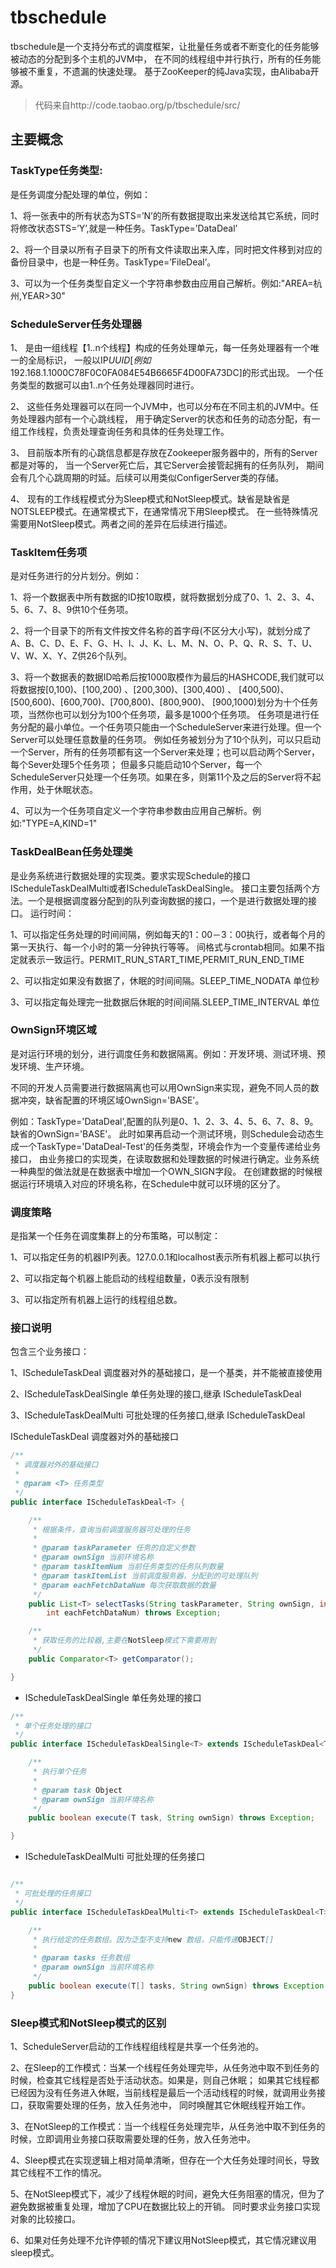# tbschedule
tbschedule是一个支持分布式的调度框架，让批量任务或者不断变化的任务能够被动态的分配到多个主机的JVM中，
在不同的线程组中并行执行，所有的任务能够被不重复，不遗漏的快速处理。
基于ZooKeeper的纯Java实现，由Alibaba开源。
> 代码来自http://code.taobao.org/p/tbschedule/src/

## 主要概念

### TaskType任务类型: 
是任务调度分配处理的单位，例如：

1、将一张表中的所有状态为STS=’N’的所有数据提取出来发送给其它系统，同时将修改状态STS=’Y’,就是一种任务。TaskType=’DataDeal’

2、将一个目录以所有子目录下的所有文件读取出来入库，同时把文件移到对应的备份目录中，也是一种任务。TaskType=’FileDeal’。

3、可以为一个任务类型自定义一个字符串参数由应用自己解析。例如:"AREA=杭州,YEAR>30"
### ScheduleServer任务处理器

1、 是由一组线程【1..n个线程】构成的任务处理单元，每一任务处理器有一个唯一的全局标识，
一般以IP$UUID[例如192.168.1.100$0C78F0C0FA084E54B6665F4D00FA73DC]的形式出现。
一个任务类型的数据可以由1..n个任务处理器同时进行。

2、 这些任务处理器可以在同一个JVM中，也可以分布在不同主机的JVM中。任务处理器内部有一个心跳线程，
用于确定Server的状态和任务的动态分配，有一组工作线程，负责处理查询任务和具体的任务处理工作。

3、 目前版本所有的心跳信息都是存放在Zookeeper服务器中的，所有的Server都是对等的，
当一个Server死亡后，其它Server会接管起拥有的任务队列，
期间会有几个心跳周期的时延。后续可以用类似ConfigerServer类的存储。

4、 现有的工作线程模式分为Sleep模式和NotSleep模式。缺省是缺省是NOTSLEEP模式。在通常模式下，在通常情况下用Sleep模式。
在一些特殊情况需要用NotSleep模式。两者之间的差异在后续进行描述。
### TaskItem任务项

是对任务进行的分片划分。例如：

1、将一个数据表中所有数据的ID按10取模，就将数据划分成了0、1、2、3、4、5、6、7、8、9供10个任务项。

2、将一个目录下的所有文件按文件名称的首字母(不区分大小写)，就划分成了A、B、C、D、E、F、G、H、I、J、K、L、M、N、O、P、Q、R、S、T、U、V、W、X、Y、Z供26个队列。

3、将一个数据表的数据ID哈希后按1000取模作为最后的HASHCODE,我们就可以将数据按[0,100)、[100,200) 、[200,300)、[300,400) 、
[400,500)、[500,600)、[600,700)、[700,800)、[800,900)、 [900,1000)划分为十个任务项，当然你也可以划分为100个任务项，最多是1000个任务项。
任务项是进行任务分配的最小单位。一个任务项只能由一个ScheduleServer来进行处理。但一个Server可以处理任意数量的任务项。
例如任务被划分为了10个队列，可以只启动一个Server，所有的任务项都有这一个Server来处理；也可以启动两个Server，每个Sever处理5个任务项；
但最多只能启动10个Server，每一个ScheduleServer只处理一个任务项。如果在多，则第11个及之后的Server将不起作用，处于休眠状态。

4、可以为一个任务项自定义一个字符串参数由应用自己解析。例如:"TYPE=A,KIND=1"

### TaskDealBean任务处理类
是业务系统进行数据处理的实现类。要求实现Schedule的接口IScheduleTaskDealMulti或者IScheduleTaskDealSingle。
接口主要包括两个方法。一个是根据调度器分配到的队列查询数据的接口，一个是进行数据处理的接口。
运行时间：

1、可以指定任务处理的时间间隔，例如每天的1：00－3：00执行，或者每个月的第一天执行、每一个小时的第一分钟执行等等。
间格式与crontab相同。如果不指定就表示一致运行。PERMIT_RUN_START_TIME,PERMIT_RUN_END_TIME

2、可以指定如果没有数据了，休眠的时间间隔。SLEEP_TIME_NODATA 单位秒

3、可以指定每处理完一批数据后休眠的时间间隔.SLEEP_TIME_INTERVAL 单位 

### OwnSign环境区域

是对运行环境的划分，进行调度任务和数据隔离。例如：开发环境、测试环境、预发环境、生产环境。

不同的开发人员需要进行数据隔离也可以用OwnSign来实现，避免不同人员的数据冲突，缺省配置的环境区域OwnSign='BASE'。

例如：TaskType='DataDeal',配置的队列是0、1、2、3、4、5、6、7、8、9。缺省的OwnSign='BASE'。
此时如果再启动一个测试环境，则Schedule会动态生成一个TaskType='DataDeal-Test'的任务类型，环境会作为一个变量传递给业务接口，
由业务接口的实现类，在读取数据和处理数据的时候进行确定。业务系统一种典型的做法就是在数据表中增加一个OWN_SIGN字段。
在创建数据的时候根据运行环境填入对应的环境名称，在Schedule中就可以环境的区分了。

### 调度策略

是指某一个任务在调度集群上的分布策略，可以制定：

1、可以指定任务的机器IP列表。127.0.0.1和localhost表示所有机器上都可以执行

2、可以指定每个机器上能启动的线程组数量，0表示没有限制

3、可以指定所有机器上运行的线程组总数。

### 接口说明

包含三个业务接口：

1、IScheduleTaskDeal 调度器对外的基础接口，是一个基类，并不能被直接使用

2、IScheduleTaskDealSingle 单任务处理的接口,继承 IScheduleTaskDeal

3、IScheduleTaskDealMulti 可批处理的任务接口,继承 IScheduleTaskDeal

IScheduleTaskDeal 调度器对外的基础接口
```java
/**
 * 调度器对外的基础接口
 *
 * @param <T> 任务类型
 */
public interface IScheduleTaskDeal<T> {

    /**
     * 根据条件，查询当前调度服务器可处理的任务
     *
     * @param taskParameter 任务的自定义参数
     * @param ownSign 当前环境名称
     * @param taskItemNum 当前任务类型的任务队列数量
     * @param taskItemList 当前调度服务器，分配到的可处理队列
     * @param eachFetchDataNum 每次获取数据的数量
     */
    public List<T> selectTasks(String taskParameter, String ownSign, int taskItemNum, List<TaskItemDefine> taskItemList,
        int eachFetchDataNum) throws Exception;

    /**
     * 获取任务的比较器,主要在NotSleep模式下需要用到
     */
    public Comparator<T> getComparator();

}

```
- IScheduleTaskDealSingle 单任务处理的接口
```java
/**
 * 单个任务处理的接口
 */
public interface IScheduleTaskDealSingle<T> extends IScheduleTaskDeal<T> {

    /**
     * 执行单个任务
     *
     * @param task Object
     * @param ownSign 当前环境名称
     */
    public boolean execute(T task, String ownSign) throws Exception;

}
```
- IScheduleTaskDealMulti 可批处理的任务接口
```java

/**
 * 可批处理的任务接口
 */
public interface IScheduleTaskDealMulti<T> extends IScheduleTaskDeal<T> {

    /**
     * 执行给定的任务数组。因为泛型不支持new 数组，只能传递OBJECT[]
     *
     * @param tasks 任务数组
     * @param ownSign 当前环境名称
     */
    public boolean execute(T[] tasks, String ownSign) throws Exception;
}
```
### Sleep模式和NotSleep模式的区别

1、ScheduleServer启动的工作线程组线程是共享一个任务池的。

2、在Sleep的工作模式：当某一个线程任务处理完毕，从任务池中取不到任务的时候，检查其它线程是否处于活动状态。如果是，则自己休眠；
 如果其它线程都已经因为没有任务进入休眠，当前线程是最后一个活动线程的时候，就调用业务接口，获取需要处理的任务，放入任务池中，
 同时唤醒其它休眠线程开始工作。

3、在NotSleep的工作模式：当一个线程任务处理完毕，从任务池中取不到任务的时候，立即调用业务接口获取需要处理的任务，放入任务池中。

4、Sleep模式在实现逻辑上相对简单清晰，但存在一个大任务处理时间长，导致其它线程不工作的情况。

5、在NotSleep模式下，减少了线程休眠的时间，避免大任务阻塞的情况，但为了避免数据被重复处理，增加了CPU在数据比较上的开销。
 同时要求业务接口实现对象的比较接口。

6、如果对任务处理不允许停顿的情况下建议用NotSleep模式，其它情况建议用sleep模式。